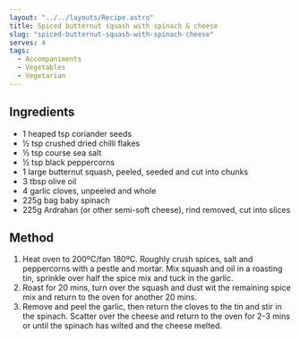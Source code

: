 ```yaml
---
layout: "../../layouts/Recipe.astro"
title: Spiced butternut squash with spinach & cheese
slug: "spiced-butternut-squash-with-spinach-cheese"
serves: 4
tags:
  - Accompaniments
  - Vegetables
  - Vegetarian
---
```


## Ingredients

- 1 heaped tsp coriander seeds
- ½ tsp crushed dried chilli flakes
- ½ tsp course sea salt
- ½ tsp black peppercorns
- 1 large butternut squash, peeled, seeded and cut into chunks
- 3 tbsp olive oil
- 4 garlic cloves, unpeeled and whole
- 225g bag baby spinach
- 225g Ardrahan (or other semi-soft cheese), rind removed, cut into slices

## Method

1. Heat oven to 200ºC/fan 180ºC. Roughly crush spices, salt and peppercorns with a pestle and mortar. Mix squash and oil in a roasting tin, sprinkle over half the spice mix and tuck in the garlic.
1. Roast for 20 mins, turn over the squash and dust wit the remaining spice mix and return to the oven for another 20 mins.
1. Remove and peel the garlic, then return the cloves to the tin and stir in the spinach. Scatter over the cheese and return to the oven for 2-3 mins or until the spinach has wilted and the cheese melted.